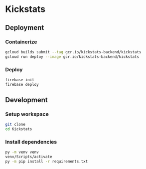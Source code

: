 # Kickstats

## Deployment

### Containerize

```sh
gcloud builds submit --tag gcr.io/kickstats-backend/kickstats
gcloud run deploy --image gcr.io/kickstats-backend/kickstats
```

### Deploy
```sh
firebase init
firebase deploy
```

## Development

### Setup workspace
```sh
git clone 
cd Kickstats
```

### Install dependencies
```sh
py -m venv venv
venv/Scripts/activate
py -m pip install -r requirements.txt
```